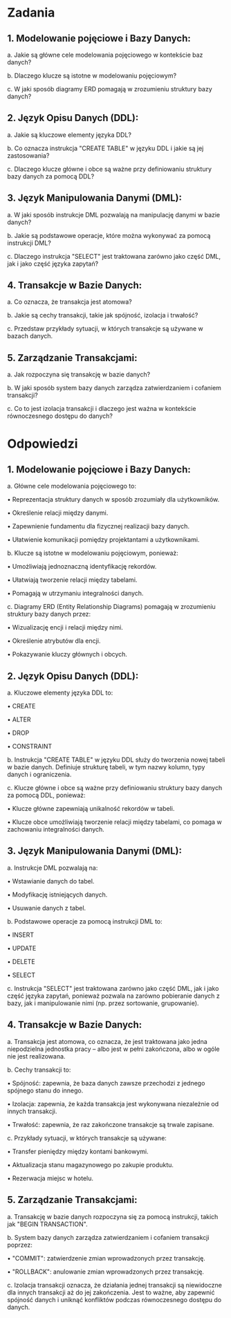 # Zadania 
 
## 1.	Modelowanie pojęciowe i Bazy Danych: 
a.	Jakie są główne cele modelowania pojęciowego w kontekście baz danych? 

b.	Dlaczego klucze są istotne w modelowaniu pojęciowym? 

c.	W jaki sposób diagramy ERD pomagają w zrozumieniu struktury bazy danych? 
## 2.	Język Opisu Danych (DDL): 
a.	Jakie są kluczowe elementy języka DDL? 

b.	Co oznacza instrukcja "CREATE TABLE" w języku DDL i jakie są jej zastosowania? 

c.	Dlaczego klucze główne i obce są ważne przy definiowaniu struktury bazy danych za pomocą DDL? 
## 3.	Język Manipulowania Danymi (DML): 
a.	W jaki sposób instrukcje DML pozwalają na manipulację danymi w bazie danych? 

b.	Jakie są podstawowe operacje, które można wykonywać za pomocą instrukcji DML? 

c.	Dlaczego instrukcja "SELECT" jest traktowana zarówno jako część DML, jak i jako część języka zapytań? 
## 4.	Transakcje w Bazie Danych: 
a.	Co oznacza, że transakcja jest atomowa? 

b.	Jakie są cechy transakcji, takie jak spójność, izolacja i trwałość? 

c.	Przedstaw przykłady sytuacji, w których transakcje są używane w bazach danych. 
## 5.	Zarządzanie Transakcjami: 
a.	Jak rozpoczyna się transakcję w bazie danych? 

b.	W jaki sposób system bazy danych zarządza zatwierdzaniem i cofaniem transakcji? 

c.	Co to jest izolacja transakcji i dlaczego jest ważna w kontekście równoczesnego dostępu do danych? 

# Odpowiedzi

## 1.	Modelowanie pojęciowe i Bazy Danych: 
a. Główne cele modelowania pojęciowego to:

•	Reprezentacja struktury danych w sposób zrozumiały dla użytkowników.

•	Określenie relacji między danymi.

•	Zapewnienie fundamentu dla fizycznej realizacji bazy danych.

•	Ułatwienie komunikacji pomiędzy projektantami a użytkownikami. 

b. Klucze są istotne w modelowaniu pojęciowym, ponieważ:

•	Umożliwiają jednoznaczną identyfikację rekordów.

•	Ułatwiają tworzenie relacji między tabelami.

•	Pomagają w utrzymaniu integralności danych. 

c. Diagramy ERD (Entity Relationship Diagrams) pomagają w zrozumieniu struktury bazy danych przez:

•	Wizualizację encji i relacji między nimi.

•	Określenie atrybutów dla encji.

•	Pokazywanie kluczy głównych i obcych.
## 2.	Język Opisu Danych (DDL): 
a. Kluczowe elementy języka DDL to:

•	CREATE

•	ALTER

•	DROP

•	CONSTRAINT 

b. Instrukcja "CREATE TABLE" w języku DDL służy do tworzenia nowej tabeli w bazie danych. Definiuje strukturę tabeli, w tym nazwy kolumn, typy danych i ograniczenia. 

c. Klucze główne i obce są ważne przy definiowaniu struktury bazy danych za pomocą DDL, ponieważ:

•	Klucze główne zapewniają unikalność rekordów w tabeli.

•	Klucze obce umożliwiają tworzenie relacji między tabelami, co pomaga w zachowaniu integralności danych.
## 3.	Język Manipulowania Danymi (DML): 
a. Instrukcje DML pozwalają na:

•	Wstawianie danych do tabel.

•	Modyfikację istniejących danych.

•	Usuwanie danych z tabel.

b. Podstawowe operacje za pomocą instrukcji DML to:

•	INSERT

•	UPDATE

•	DELETE

•	SELECT 

c. Instrukcja "SELECT" jest traktowana zarówno jako część DML, jak i jako część języka zapytań, ponieważ pozwala na zarówno pobieranie danych z bazy, jak i manipulowanie nimi (np. przez sortowanie, grupowanie).
## 4.	Transakcje w Bazie Danych: 
a. Transakcja jest atomowa, co oznacza, że jest traktowana jako jedna niepodzielna jednostka pracy – albo jest w pełni zakończona, albo w ogóle nie jest realizowana. 

b. Cechy transakcji to:

•	Spójność: zapewnia, że baza danych zawsze przechodzi z jednego spójnego stanu do innego.

•	Izolacja: zapewnia, że każda transakcja jest wykonywana niezależnie od innych transakcji.

•	Trwałość: zapewnia, że raz zakończone transakcje są trwale zapisane. 

c. Przykłady sytuacji, w których transakcje są używane:

•	Transfer pieniędzy między kontami bankowymi.

•	Aktualizacja stanu magazynowego po zakupie produktu.

•	Rezerwacja miejsc w hotelu.
## 5.	Zarządzanie Transakcjami: 
a. Transakcję w bazie danych rozpoczyna się za pomocą instrukcji, takich jak "BEGIN TRANSACTION". 

b. System bazy danych zarządza zatwierdzaniem i cofaniem transakcji poprzez:

•	"COMMIT": zatwierdzenie zmian wprowadzonych przez transakcję.

•	"ROLLBACK": anulowanie zmian wprowadzonych przez transakcję. 

c. Izolacja transakcji oznacza, że działania jednej transakcji są niewidoczne dla innych transakcji aż do jej zakończenia. Jest to ważne, aby zapewnić spójność danych i uniknąć konfliktów podczas równoczesnego dostępu do danych.

